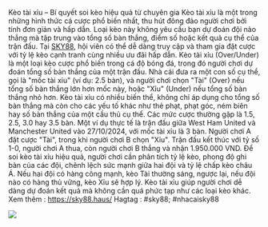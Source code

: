 Kèo tài xỉu – Bí quyết soi kèo hiệu quả từ chuyên gia
Kèo tài xỉu là một trong những hình thức cá cược phổ biến nhất, thu hút đông đảo người chơi bởi tính đơn giản và hấp dẫn. Loại kèo này không yêu cầu bạn dự đoán đội nào thắng mà tập trung vào tổng số bàn thắng, điểm số hoặc kết quả cụ thể của trận đấu. Tại [SKY88](https:/https://sky88.haus//), hội viên có thể dễ dàng truy cập và tham gia đặt cược với tỷ lệ kèo cạnh tranh cùng nhiều ưu đãi hấp dẫn.
Kèo tài xỉu (Over/Under) là một loại kèo cược phổ biến trong cá độ bóng đá, trong đó người chơi dự đoán tổng số bàn thắng của một trận đấu. Nhà cái đưa ra một con số cụ thể, gọi là "mốc tài xỉu" (ví dụ: 2.5 bàn), và người chơi chọn "Tài" (Over) nếu tổng số bàn thắng lớn hơn mốc này, hoặc "Xỉu" (Under) nếu tổng số bàn thắng nhỏ hơn.
Kèo tài xỉu có nhiều biến thể, không chỉ áp dụng cho tổng số bàn thắng mà còn cho các yếu tố khác như thẻ phạt, phạt góc, ném biên hay số bàn thắng của một cầu thủ cụ thể. Các mức cược thường gặp là 1.5, 2.5, 3.0 hay 3.5 bàn.
Một ví dụ thực tế là trận đấu giữa West Ham United và Manchester United vào 27/10/2024, với mốc tài xỉu là 3 bàn. Người chơi A đặt cược "Tài", trong khi người chơi B chọn "Xỉu". Trận đấu kết thúc với tỷ số 1-0, người chơi A thua, còn người chơi B thắng và nhận 1.950.000 VND.
Để soi kèo tài xỉu hiệu quả, người chơi cần phân tích tỷ lệ kèo, phong độ ghi bàn của các đội, chênh lệch sức mạnh giữa hai đội và tỷ lệ chấp kèo châu Á. Nếu hai đội có hàng công mạnh, kèo Tài thường sáng, ngược lại, nếu đội nào có hàng thủ vững, kèo Xỉu sẽ hợp lý. Kèo tài xỉu giúp người chơi dễ dàng dự đoán kết quả mà không cần quá phức tạp như các loại kèo khác.
Xem thêm : https://sky88.haus/
Hagtag  : #sky88; #nhacaisky88

![](https://g0v.hackmd.io/_uploads/H1gBgss7K1e.jpg)
